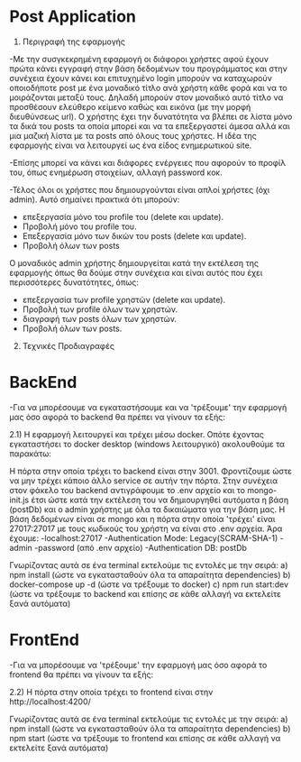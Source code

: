 # Post Application

1) Περιγραφή της εφαρμογής

-Με την συσγκεκρημένη εφαρμογή οι διάφοροι χρήστες αφού έχουν πρώτα κάνει εγγραφή στην βάση δεδομένων του προγράμματος και στην συνέχεια έχουν κάνει και
 επιτυχημένο login μπορούν να καταχωρούν οποιοδήποτε post με ένα μοναδικό τίτλο ανά χρήστη κάθε φορά και να το μοιράζονται μεταξύ τους. Δηλαδή μπορούν στον
 μοναδικό αυτό τίτλο να προσθέσουν ελεύθερο κείμενο καθώς και εικόνα (με την μορφή διευθύνσεως url). Ο χρήστης έχει την δυνατότητα να βλέπει σε λίστα μόνο τα δικά του
 posts τα οποία μπορεί και να τα επεξεργαστεί άμεσα αλλά και μια μαζική λίστα με τα posts από όλους τους χρήστες. Η ιδέα της εφαρμογής είναι να λειτουργεί ως ένα είδος
 ενημερωτικού site.

-Επίσης μπορεί να κάνει και διάφορες ενέργειες που αφορούν το προφίλ του, όπως ενημέρωση στοιχείων, αλλαγή password κοκ.

-Τέλος όλοι οι χρήστες που δημιουργούνται είναι απλοί χρήστες (όχι admin). Αυτό σημαίνει πρακτικά ότι μπορούν:
  - επεξεργασία μόνο του profile του (delete και update).
  - Προβολή μόνο του profile του.
  - Επεξεργασία μόνο των δικών του posts (delete και update).
  - Προβολή όλων των posts

 Ο μοναδικός admin χρήστης δημιουργείται κατά την εκτέλεση της εφαρμογής όπως θα δούμε στην συνέχεια και είναι αυτός που έχει περισσότερες δυνατότητες, όπως:
  - επεξεργασία των profile χρηστών (delete και update).
  - Προβολή των profile όλων των χρηστών.
  - διαγραφή των posts όλων των χρηστών.
  - Προβολή όλων των posts.

 2) Τεχνικές Προδιαγραφές
 
 # BackEnd

 -Για να μπορέσουμε να εγκαταστήσουμε και να 'τρέξουμε' την εφαρμογή μας όσο αφορά το backend θα πρέπει να γίνουν τα εξής:

 2.1) Η εφαρμογή λειτουργεί και τρέχει μέσω docker. Οπότε έχοντας εγκαταστήσει το docker desktop (windows λειτουργικό) ακολουθούμε τα παρακάτω:

   Η πόρτα στην οποία τρέχει το backend είναι στην 3001. Φροντίζουμε ώστε να μην τρέχει κάποιο άλλο service σε αυτήν την πόρτα. Στην συνέχεια στον φάκελο του backend αντιγράφουμε το .env αρχείο και το mongo-init.js έτσι ώστε κατά την εκτέλεση του να δημιουργηθεί αυτόματα η βάση (postDb) και ο admin χρήστης με όλα τα δικαιώματα για την βάση μας. Η βάση δεδομένων είναι σε mongo και η πόρτα στην οποία 'τρέχει' είναι 27017:27017 με τους κωδικούς του χρήστη να είναι στο .env αρχεία. Άρα έχουμε:
   -localhost:27017
   -Authentication Mode: Legacy(SCRAM-SHA-1)
   -admin
   -password (από .env αρχείο)
   -Authentication DB: postDb

   Γνωρίζοντας αυτά σε ένα terminal εκτελούμε τις εντολές με την σειρά:
   a) npm install (ώστε να εγκατασταθούν όλα τα απαραίτητα dependencies)
   b) docker-compose up -d (ώστε να τρέξουμε το docker)
   c) npm run start:dev (ώστε να τρέξουμε το backend και επίσης σε κάθε αλλαγή να εκτελείτε ξανά αυτόματα)



 # FrontEnd

 -Για να μπορέσουμε να 'τρέξουμε' την εφαρμογή μας όσο αφορά το frontend θα πρέπει να γίνουν τα εξής:

 2.2) Η πόρτα στην οποία τρέχει το frontend είναι στην http://localhost:4200/

  Γνωρίζοντας αυτά σε ένα terminal εκτελούμε τις εντολές με την σειρά:
  a) npm install (ώστε να εγκατασταθούν όλα τα απαραίτητα dependencies)
  b) npm start (ώστε να τρέξουμε το frontend και επίσης σε κάθε αλλαγή να εκτελείτε ξανά αυτόματα)




 
